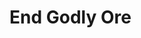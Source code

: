 # End Godly Ore

<figure><img src="https://github.com/user-attachments/assets/9f7a6d96-696d-46cf-9e92-d579741a6898" alt=""><figcaption></figcaption></figure>

